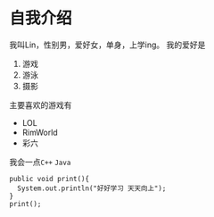 # 自我介绍

我叫Lin，性别男，爱好女，单身，上学ing。
我的爱好是
1. 游戏
2. 游泳
3. 摄影

主要喜欢的游戏有
* LOL
* RimWorld
* 彩六

我会一点`C++` `Java`
````
public void print(){
  System.out.println("好好学习 天天向上");
}
print();
````
